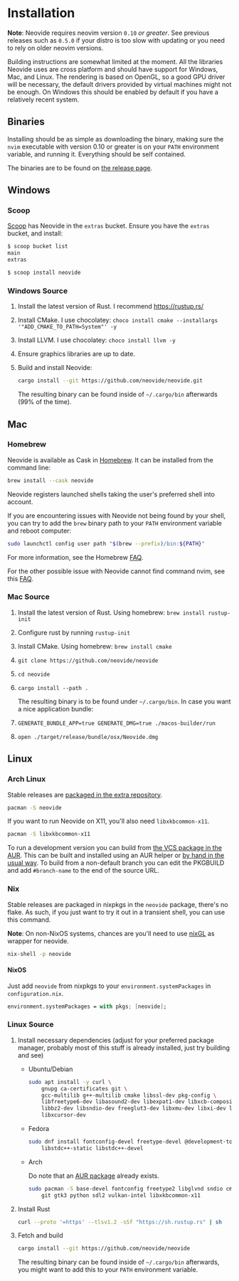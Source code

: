 # Installation

**Note**: Neovide requires neovim version `0.10` _or greater_. See previous releases such as `0.5.0`
if your distro is too slow with updating or you need to rely on older neovim versions.

Building instructions are somewhat limited at the moment. All the libraries Neovide uses are cross
platform and should have support for Windows, Mac, and Linux. The rendering is based on OpenGL, so a
good GPU driver will be necessary, the default drivers provided by virtual machines might not be
enough. On Windows this should be enabled by default if you have a relatively recent system.

## Binaries

Installing should be as simple as downloading the binary, making sure the `nvim` executable with
version 0.10 or greater is on your `PATH` environment variable, and running it. Everything should be
self contained.

The binaries are to be found on
[the release page](https://github.com/neovide/neovide/releases/latest).

## Windows

### Scoop

[Scoop](https://scoop.sh/) has Neovide in the `extras` bucket. Ensure you have the `extras` bucket,
and install:

```sh
$ scoop bucket list
main
extras

$ scoop install neovide
```

### Windows Source

1. Install the latest version of Rust. I recommend <https://rustup.rs/>

2. Install CMake. I use chocolatey:
   `choco install cmake --installargs '"ADD_CMAKE_TO_PATH=System"' -y`

3. Install LLVM. I use chocolatey: `choco install llvm -y`

4. Ensure graphics libraries are up to date.

5. Build and install Neovide:

   ```sh
   cargo install --git https://github.com/neovide/neovide.git
   ```

   The resulting binary can be found inside of `~/.cargo/bin` afterwards (99% of the time).

## Mac

### Homebrew

Neovide is available as Cask in [Homebrew](https://brew.sh). It can be installed from the command
line:

```sh
brew install --cask neovide
```

Neovide registers launched shells taking the user's preferred shell into account.

If you are encountering issues with Neovide not being found by your shell, you can try to add the
`brew` binary path to your `PATH` environment variable and reboot computer:

```sh
sudo launchctl config user path "$(brew --prefix)/bin:${PATH}"
```

For more information, see the Homebrew [FAQ](https://docs.brew.sh/FAQ#my-mac-apps-dont-find-homebrew-utilities).

For the other possible issue with Neovide cannot find command nvim, see this [FAQ](https://neovide.dev/faq.html#neovide-is-not-picking-up-some-shell-configured-information).

### Mac Source

1. Install the latest version of Rust. Using homebrew: `brew install rustup-init`

2. Configure rust by running `rustup-init`

3. Install CMake. Using homebrew: `brew install cmake`

4. `git clone https://github.com/neovide/neovide`

5. `cd neovide`

6. `cargo install --path .`

   The resulting binary is to be found under `~/.cargo/bin`. In case you want a nice application
   bundle:

7. `GENERATE_BUNDLE_APP=true GENERATE_DMG=true ./macos-builder/run`

8. `open ./target/release/bundle/osx/Neovide.dmg`

## Linux

### Arch Linux

Stable releases are
[packaged in the extra repository](https://archlinux.org/packages/extra/x86_64/neovide).

```sh
pacman -S neovide
```

If you want to run Neovide on X11, you'll also need `libxkbcommon-x11`.

```sh
pacman -S libxkbcommon-x11
```

To run a development version you can build from
[the VCS package in the AUR](https://aur.archlinux.org/packages/neovide-git). This can be built and
installed using an AUR helper or
[by hand in the usual way](https://wiki.archlinux.org/title/Arch_User_Repository#Installing_and_upgrading_packages).
To build from a non-default branch you can edit the PKGBUILD and add `#branch-name` to the end of
the source URL.

### Nix

Stable releases are packaged in nixpkgs in the `neovide` package, there's no flake. As such, if you
just want to try it out in a transient shell, you can use this command.

**Note**: On non-NixOS systems, chances are you'll need to use
[nixGL](https://github.com/nix-community/nixGL) as wrapper for neovide.

```sh
nix-shell -p neovide
```

#### NixOS

Just add `neovide` from nixpkgs to your `environment.systemPackages` in `configuration.nix`.

```nix
environment.systemPackages = with pkgs; [neovide];
```

### Linux Source

1. Install necessary dependencies (adjust for your preferred package manager, probably most of this
   stuff is already installed, just try building and see)

   - Ubuntu/Debian

     ```sh
     sudo apt install -y curl \
         gnupg ca-certificates git \
         gcc-multilib g++-multilib cmake libssl-dev pkg-config \
         libfreetype6-dev libasound2-dev libexpat1-dev libxcb-composite0-dev \
         libbz2-dev libsndio-dev freeglut3-dev libxmu-dev libxi-dev libfontconfig1-dev \
         libxcursor-dev
     ```

   - Fedora

     ```sh
     sudo dnf install fontconfig-devel freetype-devel @development-tools \
         libstdc++-static libstdc++-devel
     ```

   - Arch

     Do note that an [AUR package](https://aur.archlinux.org/packages/neovide-git) already exists.

     ```sh
     sudo pacman -S base-devel fontconfig freetype2 libglvnd sndio cmake \
         git gtk3 python sdl2 vulkan-intel libxkbcommon-x11
     ```

2. Install Rust

   ```sh
   curl --proto '=https' --tlsv1.2 -sSf "https://sh.rustup.rs" | sh
   ```

3. Fetch and build

   ```sh
   cargo install --git https://github.com/neovide/neovide
   ```

   The resulting binary can be found inside of `~/.cargo/bin` afterwards, you might want to add this
   to your `PATH` environment variable.
